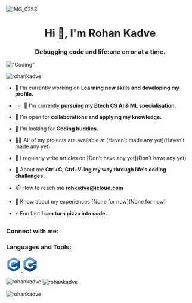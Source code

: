 ![IMG_0253](https://github.com/RohanKadve/RohanKadve/assets/136510648/20f156f5-1a18-434b-9699-b76a154ef10a)
<h1 align="center">Hi 👋, I'm Rohan Kadve</h1>
<h3 align="center">Debugging code and life:one error at a time.</h3>
<img align=“right” alt=“Coding” width=“400” src=“https://media4.giphy.com/media/v1.Y2lkPTc5MGI3NjExenNranA3aWh2N243ZGxycGptczc2NHVqd2dlY2dweG9nbGM2YWEyNiZlcD12MV9pbnRlcm5hbF9naWZfYnlfaWQmY3Q9Zw/qgQUggAC3Pfv687qPC/giphy.gif”>

<p align="left"> <img src="https://komarev.com/ghpvc/?username=rohankadve&label=Profile%20views&color=0e75b6&style=flat" alt="rohankadve" /> </p>

- 🔭 I’m currently working on **Learning new skills and developing my profile.**

- - 🌱 I’m currently **pursuing my Btech CS AI & ML specialisation.**

- 👯 I’m open for **collaborations and applying my knowledge.**

- 🤝 I’m looking for **Coding buddies.**

- 👨‍💻 All of my projects are available at [Haven't made any yet](Haven't made any yet)

- 📝 I regularly write articles on [Don't have any yet](Don't have any yet)

- 💬 About me **Ctrl+C, Ctrl+V-ing my way through life's coding challenges.**

- 📫 How to reach me **rohkadve@icloud.com**

- 📄 Know about my experiences [None for now](None for now)

- ⚡ Fun fact **I can turn pizza into code.**

<h3 align="left">Connect with me:</h3>
<p align="left">
</p>

<h3 align="left">Languages and Tools:</h3>
<p align="left"> <a href="https://www.cprogramming.com/" target="_blank" rel="noreferrer"> <img src="https://raw.githubusercontent.com/devicons/devicon/master/icons/c/c-original.svg" alt="c" width="40" height="40"/> </a> <a href="https://www.w3schools.com/cpp/" target="_blank" rel="noreferrer"> <img src="https://raw.githubusercontent.com/devicons/devicon/master/icons/cplusplus/cplusplus-original.svg" alt="cplusplus" width="40" height="40"/> </a> </p>

<p><img align="left" src="https://github-readme-stats.vercel.app/api/top-langs?username=rohankadve&show_icons=true&locale=en&layout=compact" alt="rohankadve" /></p>

<p>&nbsp;<img align="center" src="https://github-readme-stats.vercel.app/api?username=rohankadve&show_icons=true&locale=en" alt="rohankadve" /></p>

<p><img align="center" src="https://github-readme-streak-stats.herokuapp.com/?user=rohankadve&" alt="rohankadve" /></p>
